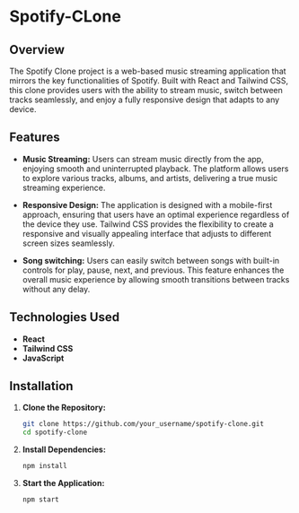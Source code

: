 # Spotify-CLone

## Overview
The Spotify Clone project is a web-based music streaming application that mirrors the key functionalities of Spotify. Built with React and Tailwind CSS, this clone provides users with the ability to stream music, switch between tracks seamlessly, and enjoy a fully responsive design that adapts to any device.

## Features
- **Music Streaming:** Users can stream music directly from the app, enjoying smooth and uninterrupted playback. The platform allows users to explore various tracks, albums, and artists, delivering a true music streaming experience.
 
- **Responsive Design:** The application is designed with a mobile-first approach, ensuring that users have an optimal experience regardless of the device they use. Tailwind CSS provides the flexibility to create a responsive and visually appealing interface that adjusts to different screen sizes seamlessly.
 
- **Song switching:** Users can easily switch between songs with built-in controls for play, pause, next, and previous. This feature enhances the overall music experience by allowing smooth transitions between tracks without any delay.

## Technologies Used
- **React**
- **Tailwind CSS**
- **JavaScript**
  

## Installation
1. **Clone the Repository:**
   ```bash
   git clone https://github.com/your_username/spotify-clone.git
   cd spotify-clone
2. **Install Dependencies:**
   ```bash
   npm install
3. **Start the Application:**
   ```bash
   npm start
